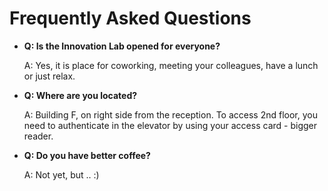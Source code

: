 # Frequently Asked Questions

- __Q: Is the Innovation Lab opened for everyone?__

    A: Yes, it is place for coworking, meeting your colleagues, have a lunch or just relax.

- __Q: Where are you located?__
    
    A: Building F, on right side from the reception. To access 2nd floor, you need to authenticate in the elevator by using your access card - bigger reader.

- __Q: Do you have better coffee?__

    A: Not yet, but .. :)